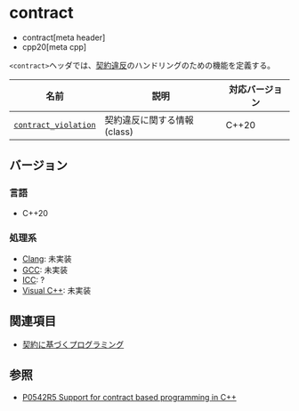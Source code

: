 # contract
* contract[meta header]
* cpp20[meta cpp]

`<contract>`ヘッダでは、[契約違反](/lang/cpp20/contract-based_programming.md)のハンドリングのための機能を定義する。

| 名前 | 説明 | 対応バージョン |
|------|------|----------------|
| [`contract_violation`](contract/contract_violation.md) | 契約違反に関する情報 (class) | C++20 |

## バージョン
### 言語
- C++20

### 処理系
- [Clang](/implementation.md#clang): 未実装
- [GCC](/implementation.md#gcc): 未実装
- [ICC](/implementation.md#icc): ?
- [Visual C++](/implementation.md#visual_cpp): 未実装

## 関連項目
- [契約に基づくプログラミング](/lang/cpp20/contract-based_programming.md)

## 参照
- [P0542R5 Support for contract based programming in C++](http://www.open-std.org/jtc1/sc22/wg21/docs/papers/2018/p0542r5.html)
